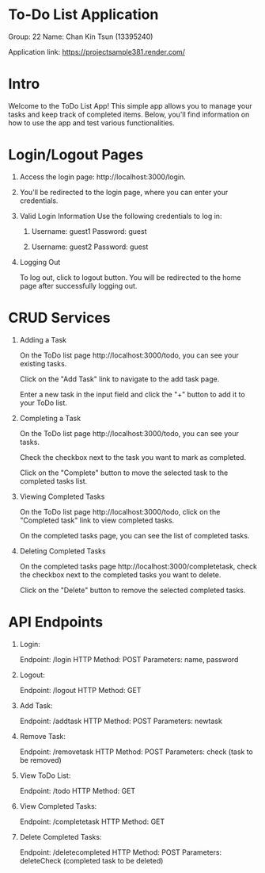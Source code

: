 # To-Do List Application

Group: 22
Name: 
Chan Kin Tsun (13395240)

Application link: https://projectsample381.render.com/

# Intro

Welcome to the ToDo List App! This simple app allows you to manage your tasks and keep track of completed items. Below, you'll find information on how to use the app and test various functionalities.

# Login/Logout Pages

1. Access the login page: http://localhost:3000/login.

2. You'll be redirected to the login page, where you can enter your credentials.

3. Valid Login Information
	Use the following credentials to log in:

	1. Username: guest1 Password: guest

	2. Username: guest2 Password: guest

4. Logging Out

	To log out, click to logout button. You will be redirected to the home page after successfully logging out.


# CRUD Services
	
1. Adding a Task
	
	On the ToDo list page http://localhost:3000/todo, you can see your existing tasks.

	Click on the "Add Task" link to navigate to the add task page.

	Enter a new task in the input field and click the "+" button to add it to your ToDo list.

2. Completing a Task

	On the ToDo list page http://localhost:3000/todo, you can see your tasks.

	Check the checkbox next to the task you want to mark as completed.

	Click on the "Complete" button to move the selected task to the completed tasks list.

3. Viewing Completed Tasks

	On the ToDo list page http://localhost:3000/todo, click on the "Completed task" link to view completed tasks.

	On the completed tasks page, you can see the list of completed tasks.
	
4. Deleting Completed Tasks

	On the completed tasks page http://localhost:3000/completetask, check the checkbox next to the completed tasks you want to delete.

	Click on the "Delete" button to remove the selected completed tasks.

# API Endpoints

1. Login:

	Endpoint: /login
	HTTP Method: POST
	Parameters: name, password

2. Logout:

	Endpoint: /logout
	HTTP Method: GET

3. Add Task:

	Endpoint: /addtask
	HTTP Method: POST
	Parameters: newtask

4. Remove Task:

	Endpoint: /removetask
	HTTP Method: POST
	Parameters: check (task to be removed)

5. View ToDo List:

	Endpoint: /todo
	HTTP Method: GET

6. View Completed Tasks:

	Endpoint: /completetask
	HTTP Method: GET

7. Delete Completed Tasks:

	Endpoint: /deletecompleted
	HTTP Method: POST
	Parameters: deleteCheck (completed task to be deleted)

